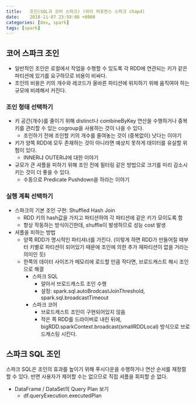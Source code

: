 ```yaml
---
title:   조인(SQL과 코어 스파크) (하이 퍼포먼스 스파크 chap4)
date:    2018-11-07 23:59:00 +0900
categories: [dev, spark]
tags: [spark]
---
```


## 코어 스파크 조인
- 일반적인 조인은 로컬에서 작업을 수행할 수 있도록 각 RDD에 연관되는 키가 같은 파티션에 있기를 요구하므로 비용이 비싸다.
- 조인의 비용은 키의 개수와 레코드가 올바른 파티션에 위치하기 위해 움직여야 하는 규모에 비례해서 커진다.

### 조인 형태 선택하기
- 키 공간(개수)를 줄이기 위해 distinct나 combineByKey 연산을 수행하거나 중복키를 관리할 수 있는 cogroup을 사용하는 것이 나을 수 있다.
  - 조인하기 전에 조인할 키의 개수를 줄여놓는 것이 (중복없이) 낫다는 이야기
- 키가 양쪽 RDD에 모두 존재하는 것이 아니라면 예상치 못하게 데이터를 유실할 위험이 있다.
  - INNER냐 OUTER냐에 대한 이야기
- 규모가 큰 셔플을 피하기 위해 조인 전에 필터링 같은 방법으로 크기를 미리 감소시키는 것이 더 좋을 수 있다.
  - 수동으로 Predicate Pushdown을 하라는 이야기

### 실행 계획 선택하기
- 스파크의 기본 조인 구현: Shuffled Hash Join
  - RDD 키의 hash값을 가지고 파티션하여 각 파티션에 같은 키가 모이도록 함
  - 항상 작동하는 방식이긴한데, shuffle이 발생하므로 성능 cost 발생
- 셔플을 피하는 방법
  - 양쪽 RDD가 명시적인 파티셔너를 가진다. (이렇게 하면 RDD가 만들어질 때부터 키별로 파티션이 되어있기 때문에 조인에 의한 추가 재파티션이 없을 거라는 의미인 듯)
  - 한쪽의 데이터 사이즈가 메모리에 로드할 만큼 작다면, 브로드캐스트 해시 조인으로 해결
    - 스파크 SQL    
      - 알아서 브로드캐스트 조인 수행
      - 설정: spark.sql.autoBrodcastJoinThreshold, spark.sql.broadcastTimeout
    - 스파크 코어
      - 브로드캐스트 조인이 구현되어있지 않음 
      - 작은 쪽 RDD를 드라이버로 내린 뒤에, bigRDD.sparkContext.broadcast(smallRDDLocal) 방식으로 브로드캐스팅 시킨다.

## 스파크 SQL 조인
스파크 SQL은 조인의 효과를 높이기 위해 푸시다운을 수행하거나 연산 순서를 재정렬할 수 있다. 반면 사용자가 제어할 수는 없으므로 직접 셔플을 회피할 순 없다.
- DataFrame / DataSet의 Query Plan 보기
  - df.queryExecution.executedPlan

